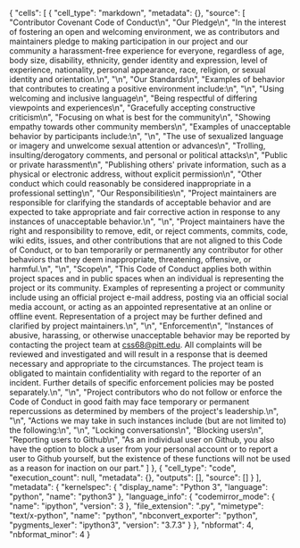 {
 "cells": [
  {
   "cell_type": "markdown",
   "metadata": {},
   "source": [
    "Contributor Covenant Code of Conduct\n",
    "Our Pledge\n",
    "In the interest of fostering an open and welcoming environment, we as contributors and maintainers pledge to making participation in our project and our community a harassment-free experience for everyone, regardless of age, body size, disability, ethnicity, gender identity and expression, level of experience, nationality, personal appearance, race, religion, or sexual identity and orientation.\n",
    "\n",
    "Our Standards\n",
    "Examples of behavior that contributes to creating a positive environment include:\n",
    "\n",
    "Using welcoming and inclusive language\n",
    "Being respectful of differing viewpoints and experiences\n",
    "Gracefully accepting constructive criticism\n",
    "Focusing on what is best for the community\n",
    "Showing empathy towards other community members\n",
    "Examples of unacceptable behavior by participants include:\n",
    "\n",
    "The use of sexualized language or imagery and unwelcome sexual attention or advances\n",
    "Trolling, insulting/derogatory comments, and personal or political attacks\n",
    "Public or private harassment\n",
    "Publishing others' private information, such as a physical or electronic address, without explicit permission\n",
    "Other conduct which could reasonably be considered inappropriate in a professional setting\n",
    "Our Responsibilities\n",
    "Project maintainers are responsible for clarifying the standards of acceptable behavior and are expected to take appropriate and fair corrective action in response to any instances of unacceptable behavior.\n",
    "\n",
    "Project maintainers have the right and responsibility to remove, edit, or reject comments, commits, code, wiki edits, issues, and other contributions that are not aligned to this Code of Conduct, or to ban temporarily or permanently any contributor for other behaviors that they deem inappropriate, threatening, offensive, or harmful.\n",
    "\n",
    "Scope\n",
    "This Code of Conduct applies both within project spaces and in public spaces when an individual is representing the project or its community. Examples of representing a project or community include using an official project e-mail address, posting via an official social media account, or acting as an appointed representative at an online or offline event. Representation of a project may be further defined and clarified by project maintainers.\n",
    "\n",
    "Enforcement\n",
    "Instances of abusive, harassing, or otherwise unacceptable behavior may be reported by contacting the project team at css68@pitt.edu. All complaints will be reviewed and investigated and will result in a response that is deemed necessary and appropriate to the circumstances. The project team is obligated to maintain confidentiality with regard to the reporter of an incident. Further details of specific enforcement policies may be posted separately.\n",
    "\n",
    "Project contributors who do not follow or enforce the Code of Conduct in good faith may face temporary or permanent repercussions as determined by members of the project's leadership.\n",
    "\n",
    "Actions we may take in such instances include (but are not limited to) the following:\n",
    "\n",
    "Locking conversations\n",
    "Blocking users\n",
    "Reporting users to Github\n",
    "As an individual user on Github, you also have the option to block a user from your personal account or to report a user to Github yourself, but the existence of these functions will not be used as a reason for inaction on our part."
   ]
  },
  {
   "cell_type": "code",
   "execution_count": null,
   "metadata": {},
   "outputs": [],
   "source": []
  }
 ],
 "metadata": {
  "kernelspec": {
   "display_name": "Python 3",
   "language": "python",
   "name": "python3"
  },
  "language_info": {
   "codemirror_mode": {
    "name": "ipython",
    "version": 3
   },
   "file_extension": ".py",
   "mimetype": "text/x-python",
   "name": "python",
   "nbconvert_exporter": "python",
   "pygments_lexer": "ipython3",
   "version": "3.7.3"
  }
 },
 "nbformat": 4,
 "nbformat_minor": 4
}
